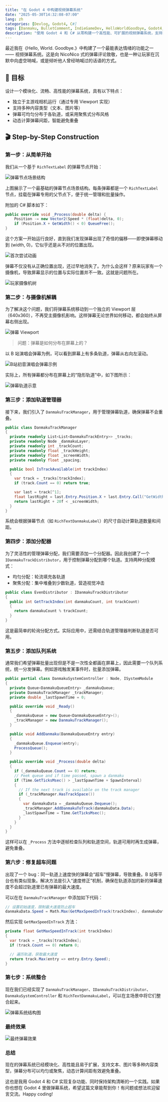 ```yaml
---
title: "在 Godot 4 中构建视频弹幕系统"
date: "2025-05-30T14:32:08-07:00"
lang: zh
categories: [Devlog, Godot4, C#]
tags: [Danmaku, BulletComment, IndieGameDev, HelloWorldGoodbye, Godot4, C#]
description: "使用 Godot 4 和 C# 从零构建一个高性能、可扩展的视频弹幕系统，支持队列调度、轨道分配与速度修正机制，灵感来自 NicoNico 与 Bilibili 弹幕。"
---
```


最近我在《Hello, World. Goodbye.》中构建了一个最能表达情绪的功能之一 —— 视频弹幕系统。这是向 NicoNico 式的弹幕评论致敬，也是一种让玩家在沉默中向虚空呐喊，或是倾听他人曾经呐喊过的话语的方式。

## 🎯 目标

设计一个模块化、流畅、高性能的弹幕系统，具有以下特点：

- 独立于主游戏相机运行（通过专用 Viewport 实现）
- 支持多种内容类型（文本、图片等）
- 弹幕可均匀分布于各轨道，或采用聚焦式分布风格
- 动态计算弹幕间距，智能避免重叠

## 🎬 Step-by-Step Construction

### 第一步：从简单开始

我们从一个基于 `RichTextLabel` 的弹幕节点开始：

![弹幕节点场景结构](./danmaku-scene.png#center)

上图展示了一个最基础的弹幕节点场景结构。每条弹幕都是一个 `RichTextLabel` 节点，挂载在弹幕专用的父节点下，便于统一管理和批量操作。

附加的 C# 脚本如下：

```c#
public override void _Process(double delta) {
    Position -= new Vector2(Speed * (float)delta, 0);
    if (Position.X + GetWidth() < 0) QueueFree();
}
```

这个方案一开始运行良好，直到我们发现弹幕出现了奇怪的偏移——即使弹幕移动到 (width, 0)，它似乎还是从不对的位置出现。

![首次尝试动画](./first-attempt.gif#center)

弹幕不仅没有从正确位置出现，还过早地消失了。为什么会这样？原来玩家有一个摄像机，导致屏幕显示的位置与实际位置并不一致。这就是问题所在。

![玩家摄像机树](./player-camera.png#center)

### 第二步：与摄像机解耦

为了解决这个问题，我们将弹幕系统移动到一个独立的 Viewport 层（640x360），不再受主摄像机影响。这样弹幕无论世界如何移动，都会始终从屏幕右侧出现。

![弹幕 Viewport](./danmaku-viewport.png#center)

> 问题：弹幕是如何分布在屏幕上的？

以 B 站演唱会弹幕为例，可以看到屏幕上有多条轨道，弹幕从右向左滚动。

![B站初音演唱会弹幕示例](./danmaku-example.png#center)

实际上，所有弹幕都分布在屏幕上的“隐形轨道”中，如下图所示：

![弹幕轨道示意](./danmaku-example-track.png#center)

### 第三步：添加轨道管理器

接下来，我们引入了 `DanmakuTrackManager`，用于管理弹幕轨道，确保弹幕不会重叠。

```c#
public class DanmakuTrackManager
{
  private readonly List<List<DanmakuTrackEntry>> _tracks;
  private readonly Node _danmakuLayer;
  private readonly int _trackCount;
  private readonly float _trackHeight;
  private readonly float _screenWidth;
  private readonly float _spacing;

  public bool IsTrackAvailable(int trackIndex)
  {
    var track = _tracks[trackIndex];
    if (track.Count == 0) return true;

    var last = track[^1];
    float lastRight = last.Entry.Position.X + last.Entry.Call("GetWidth").AsSingle();
    return lastRight + 20f < _screenWidth;
  }
}
```

系统会根据弹幕节点（如 `RichTextDanmakuLabel`）的尺寸自动计算轨道数量和间距。

### 第四步：添加分配器

为了灵活性的管理弹幕分配，我们需要添加一个分配器。因此我创建了一个 `IDanmakuTrackDistributor`，用于控制弹幕分配到哪个轨道。支持两种分配模式：

- 均匀分配：轮流填充各轨道
- 聚焦分配：集中堆叠到少数轨道，营造视觉冲击

```c#
public class EvenDistributor : IDanmakuTrackDistributor
{
  public int GetTrackIndex(int danmakuCount, int trackCount)
  {
    return danmakuCount % trackCount;
  }
}
```

这是最简单的轮询分配方式。实际应用中，还需结合轨道管理器判断轨道是否可用。

### 第五步：添加队列系统

通常我们希望弹幕批量出现但是不是一次性全都画在屏幕上，因此需要一个队列系统，统一分发弹幕。例如游戏触发某事件时，批量添加弹幕。

```c#
public partial class DanmakuSystemController : Node, ISystemModule
{
  private Queue<DanmakuQueueEntry> _danmakuQueue;
  private DanmakuTrackManager _trackManager;
  private double _lastSpawnTime = 0;

  public override void _Ready()
  {
    _danmakuQueue = new Queue<DanmakuQueueEntry>();
    _trackManager = new DanmakuTrackManager();
  }

  public void AddDanmaku(DanmakuQueueEntry entry)
  {
    _danmakuQueue.Enqueue(entry);
    ProcessQueue();
  }

  public override void _Process(double delta)
  {
    if (_danmakuQueue.Count == 0) return;
    // Peek queue and if time passed, spawn a danmaku
    if (Time.GetTicksMsec() > _lastSpawnTime + SpawnInterval)
    {
      // If the next track is available on the track manager
      if (_trackManager.HasTrackSpace())
      {
        var danmakuData = _danmakuQueue.Dequeue();
        _trackManager.AddDanmakuToTrack(danmakuData.Data);
        _lastSpawnTime = Time.GetTicksMsec();
      }
    }
  }
}
```

这样可以在 `_Process` 方法中逐帧检查队列和轨道空间，轨道可用时再生成弹幕，避免重叠。

### 第六步：修复超车问题

出现了一个 bug：同一轨道上速度快的弹幕会“超车”慢弹幕，导致重叠。B 站等平台也有类似现象。解决方法是引入“速度修正”机制，确保在轨道添加的新的弹幕速度不会超过轨道里已有弹幕的最大速度。

可以在在 `DanmakuTrackManager` 中添加如下代码：

```c#
// 设置初始速度，限制最大速度防止超车
danmakuData.Speed = Math.Max(GetMaxSpeedInTrack(trackIndex), danmakuData.Speed);
```

然后实现 `GetMaxSpeedInTrack` 方法：

```c#
private float GetMaxSpeedInTrack(int trackIndex)
{
  var track = _tracks[trackIndex];
  if (track.Count == 0) return 0;

  // 遍历轨道，获取最大速度
  return track.Max(entry => entry.Entry.Speed);
}
```

### 第七步：系统整合

现在我们已经实现了 `DanmakuTrackManager`、`IDanmakuTrackDistributor`、`DanmakuSystemController` 和 `RichTextDanmakuLabel`，可以在主场景中将它们整合起来。

![弹幕系统结构图](./system-diag.png#center)

### 最终效果

![最终弹幕效果](./final-result.gif#center)

### 总结

现在的弹幕系统已经模块化、高性能且易于扩展，支持文本、图片等多种内容类型，弹幕分布可以均匀或聚焦，动态计算间距有效避免重叠。

这也是我用 Godot 4 和 C# 实现复杂功能、同时保持架构清晰的一个实践。如果你也想在 Godot 4 里做弹幕系统，希望这篇文章能帮到你！有问题或想法欢迎留言交流。Happy coding!
